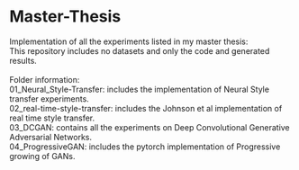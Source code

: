 # Master-Thesis
Implementation of all the experiments listed in my master thesis:<br />
This repository includes no datasets and only the code and generated results.
<br />
<br />
Folder information:<br />
01_Neural_Style-Transfer: includes the implementation of Neural Style transfer experiments.<br />
02_real-time-style-transfer: includes the Johnson et al implementation of real time style transfer.<br />
03_DCGAN: contains all the experiments on Deep Convolutional Generative Adversarial Networks.<br />
04_ProgressiveGAN: includes the pytorch implementation of Progressive growing of GANs.<br />
